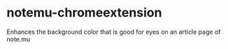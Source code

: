 # notemu-chromeextension
Enhances the background color that is good for eyes on an article page of note.mu
